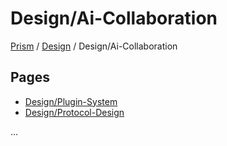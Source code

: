# Design/Ai-Collaboration

<!-- prism:generate:breadcrumbs -->
[Prism](../README.md) / [Design](README.md) / Design/Ai-Collaboration
<!-- /prism:generate:breadcrumbs -->

## Pages

<!-- prism:generate:pages -->
- [Design/Plugin-System](plugin-system.md)
- [Design/Protocol-Design](protocol-design.md)
<!-- /prism:generate:pages -->

...

<!-- prism:metadata
---
title: Design/Ai-Collaboration
path: design/ai-collaboration.md
generator_types:
  - breadcrumbs
  - pages
---
-->

